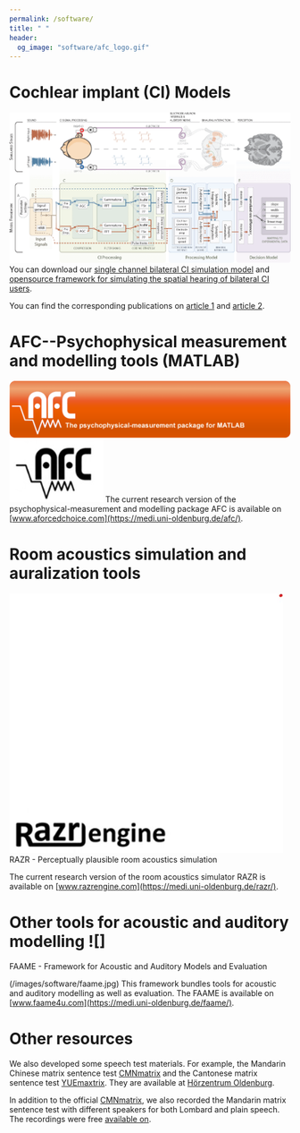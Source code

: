 ```yaml
---
permalink: /software/
title: " "
header:
  og_image: "software/afc_logo.gif"
---
```




# Cochlear implant (CI) Models

![](/images/software/aacus230034.gif)
You can download our [single channel bilateral CI simulation model](https://zenodo.org/records/5571858) and [opensource framework for simulating the spatial hearing of bilateral CI users](https://zenodo.org/records/7471961). 

You can find the corresponding publications on [article 1](https://doi.org/10.1007/s10162-021-00823-1) and [article 2](https://doi.org/10.1051/aacus/2023036).



# AFC--Psychophysical measurement and modelling tools (MATLAB)

![](/images/software/afc_logo.gif)
![](/images/software/afc.jpg) The current research version of the psychophysical-measurement and modelling package AFC is available on [www.aforcedchoice.com](https://medi.uni-oldenburg.de/afc/). 


# Room acoustics simulation and auralization tools 

![](/images/software/Razr.jpg) RAZR - Perceptually plausible room acoustics simulation

The current research version of the room acoustics simulator RAZR is available on [www.razrengine.com](https://medi.uni-oldenburg.de/razr/).

# Other tools for acoustic and auditory modelling ![]

FAAME - Framework for Acoustic and Auditory Models and Evaluation

(/images/software/faame.jpg) This framework bundles tools for acoustic and auditory modelling as well as evaluation. The FAAME is available on [www.faame4u.com](https://medi.uni-oldenburg.de/faame/).



# Other resources

We also developed some speech test materials. For example, the Mandarin Chinese matrix sentence test [CMNmatrix](https://doi.org/10.1080/14992027.2018.1483083) and the Cantonese matrix sentence test [YUEmaxtrix](https://doi.org/10.1080/14992027.2022.2142683). They are available at [Hörzentrum Oldenburg](https://www.hz-ol.de/en/home.html).

In addition to the official [CMNmatrix](https://doi.org/10.1080/14992027.2018.1483083), we also recorded the Mandarin matrix sentence test with different speakers for both Lombard and plain speech. The recordings were free [available on](https://zenodo.org/records/7063030).



